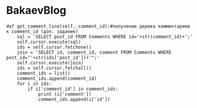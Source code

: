 # BakaevBlog

    def get_comment_line(self, comment_id):#получение дерева комментариев к comment_id (доп. задание)
        sql = 'SELECT post_id FROM Comments WHERE id='+str(comment_id)+';'
        self.cursor.execute(sql)
        ids = self.cursor.fetchone()
        join = 'SELECT id, comment_id, comment FROM Comments WHERE post_id="'+str(ids['post_id'])+'";'
        self.cursor.execute(join)
        ids = self.cursor.fetchall()
        comment_ids = list()
        comment_ids.append(comment_id)
        for i in ids:
            if i['comment_id'] in comment_ids:
                print (i['comment'])
                comment_ids.append(i['id'])
